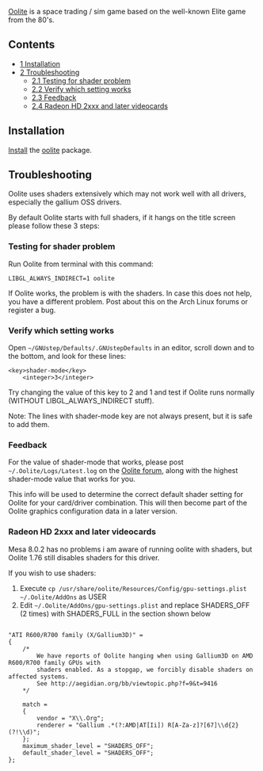[Oolite](http://www.oolite.org/) is a space trading / sim game based on the well-known Elite game from the 80's.

## Contents

*   [1 Installation](#Installation)
*   [2 Troubleshooting](#Troubleshooting)
    *   [2.1 Testing for shader problem](#Testing_for_shader_problem)
    *   [2.2 Verify which setting works](#Verify_which_setting_works)
    *   [2.3 Feedback](#Feedback)
    *   [2.4 Radeon HD 2xxx and later videocards](#Radeon_HD_2xxx_and_later_videocards)

## Installation

[Install](/index.php/Install "Install") the [oolite](https://aur.archlinux.org/packages/oolite/) package.

## Troubleshooting

Oolite uses shaders extensively which may not work well with all drivers, especially the gallium OSS drivers.

By default Oolite starts with full shaders, if it hangs on the title screen please follow these 3 steps:

### Testing for shader problem

Run Oolite from terminal with this command:

```
LIBGL_ALWAYS_INDIRECT=1 oolite

```

If Oolite works, the problem is with the shaders. In case this does not help, you have a different problem. Post about this on the Arch Linux forums or register a bug.

### Verify which setting works

Open `~/GNUstep/Defaults/.GNUstepDefaults` in an editor, scroll down and to the bottom, and look for these lines:

```
<key>shader-mode</key>
	<integer>3</integer>

```

Try changing the value of this key to 2 and 1 and test if Oolite runs normally (WITHOUT LIBGL_ALWAYS_INDIRECT stuff).

Note: The lines with shader-mode key are not always present, but it is safe to add them.

### Feedback

For the value of shader-mode that works, please post `~/.Oolite/Logs/Latest.log` on the [Oolite forum](http://aegidian.org/bb/index.php), along with the highest shader-mode value that works for you.

This info will be used to determine the correct default shader setting for Oolite for your card/driver combination. This will then become part of the Oolite graphics configuration data in a later version.

### Radeon HD 2xxx and later videocards

Mesa 8.0.2 has no problems i am aware of running oolite with shaders, but Oolite 1.76 still disables shaders for this driver.

If you wish to use shaders:

1.  Execute `cp /usr/share/oolite/Resources/Config/gpu-settings.plist ~/.Oolite/AddOns` as USER
2.  Edit `~/.Oolite/AddOns/gpu-settings.plist` and replace SHADERS_OFF (2 times) with SHADERS_FULL in the section shown below

```

"ATI R600/R700 family (X/Gallium3D)" =
{
	/*
		We have reports of Oolite hanging when using Gallium3D on AMD R600/R700 family GPUs with
		shaders enabled. As a stopgap, we forcibly disable shaders on affected systems.
		See http://aegidian.org/bb/viewtopic.php?f=9&t=9416
	*/

	match =
	{
		vendor = "X\\.Org";
		renderer = "Gallium .*(?:AMD|AT[Ii]) R[A-Za-z]?[67]\\d{2}(?!\\d)";
	};
	maximum_shader_level = "SHADERS_OFF";
	default_shader_level = "SHADERS_OFF";
};

```